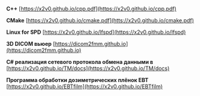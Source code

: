 **C++**
[https://x2v0.github.io/cpp.pdf](https://x2v0.github.io/cpp.pdf)

**CMake**
[https://x2v0.github.io/cmake.pdf](htts://x2v0.github.io/cmake.pdf)

**Linux for SPD**
[https://x2v0.github.io/lfspd](https://x2v0.github.io/lfspd)

**3D DICOM вьюер**
[https://dicom2fmm.github.io](https://dicom2fmm.github.io) 

**C# реализация сетевого протокола обмена данными в** [https://x2v0.github.io/TM/docs](https://x2v0.github.io/TM/docs)

**Программа обработки дозиметрических плёнок EBT**
[https://x2v0.github.io/EBTfilm](https://x2v0.github.io/EBTfilm)
